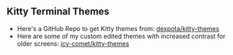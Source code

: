 ## Kitty Terminal Themes
- Here's a GitHub Repo to get Kitty themes from:
[dexpota/kitty-themes](https://github.com/dexpota/kitty-themes)
- Here are some of my custom edited themes with increased contrast for older screens:
[icy-comet/kitty-themes](https://github.com/icy-comet/kitty-themes)
